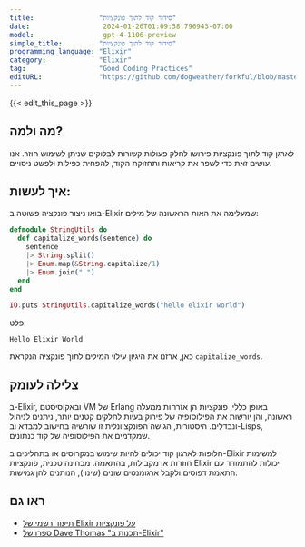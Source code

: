 ```yaml
---
title:                "סידור קוד לתוך פונקציות"
date:                  2024-01-26T01:09:58.796943-07:00
model:                 gpt-4-1106-preview
simple_title:         "סידור קוד לתוך פונקציות"
programming_language: "Elixir"
category:             "Elixir"
tag:                  "Good Coding Practices"
editURL:              "https://github.com/dogweather/forkful/blob/master/content/he/elixir/organizing-code-into-functions.md"
---
```


{{< edit_this_page >}}

## מה ולמה?
לארגן קוד לתוך פונקציות פירושו לחלק פעולות קשורות לבלוקים שניתן לשימוש חוזר. אנו עושים זאת כדי לשפר את קריאות ותחזוקת הקוד, להפחית כפילות ולפשט ניסויים.

## איך לעשות:
בואו ניצור פונקציה פשוטה ב-Elixir שמעלימה את האות הראשונה של מילים:

```elixir
defmodule StringUtils do
  def capitalize_words(sentence) do
    sentence
    |> String.split()
    |> Enum.map(&String.capitalize/1)
    |> Enum.join(" ")
  end
end

IO.puts StringUtils.capitalize_words("hello elixir world")
```
פלט:
```
Hello Elixir World
```
כאן, ארזנו את היגיון עילוי המילים לתוך פונקציה הנקראת `capitalize_words`.

## צלילה לעומק
ב-Elixir, ובאקוסיסטם VM של Erlang באופן כללי, פונקציות הן אזרחות ממעלה ראשונה, והן יורשות את הפילוסופיה של פירוק בעיות לחלקים קטנים יותר, ניתנים לניהול ונבדלים. היסטורית, הגישה הפונקציונלית זו שורשיה בחישוב למבדא וב-Lisps, שמקדמים את הפילוסופיה של קוד כנתונים.

חלופות לארגון קוד יכולים להיות שימוש במקרוסים או בתהליכים ב-Elixir למשימות חוזרות או מקבילות, בהתאמה. מבחינה טכנית, פונקציות Elixir יכולות להתמודד עם התאמת דפוסים ולקבל ארגומנטים שונים (שינוי), הנותנים להן גמישות.

## ראו גם
- [תיעוד רשמי של Elixir על פונקציות](https://hexdocs.pm/elixir/Kernel.html#functions)
- [ספרו של Dave Thomas "תכנות ב-Elixir"](https://pragprog.com/titles/elixir16/programming-elixir-1-6/)
